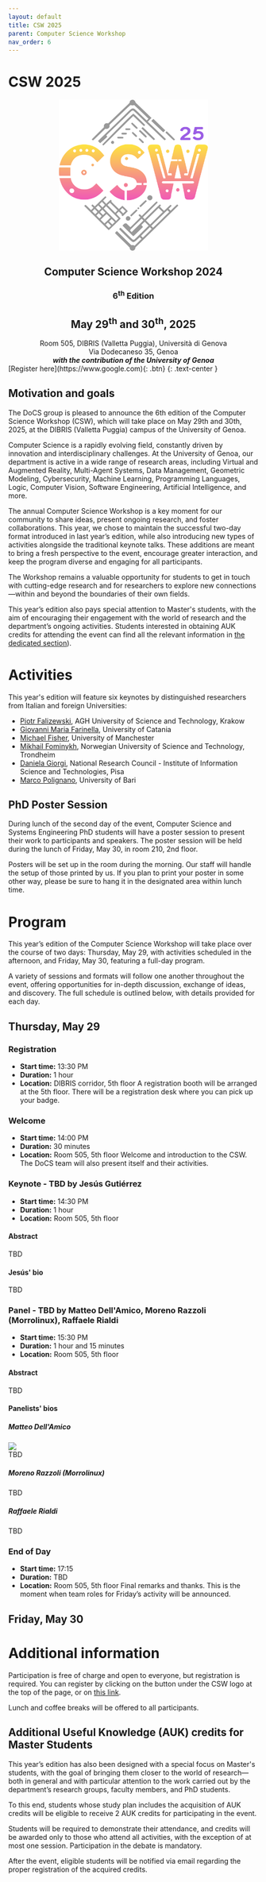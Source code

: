 ```yaml
---
layout: default
title: CSW 2025
parent: Computer Science Workshop
nav_order: 6
---
```


# CSW 2025

<img src="/assets/images/csw_logo_light_25.svg" style="display: block; margin: 0 auto; max-width: 300px;">

<div align="center">
    <h2>Computer Science Workshop 2024</h2>
    <h3>6<sup>th</sup> Edition</h3>
    <h2>May 29<sup>th</sup> and 30<sup>th</sup>, 2025</h2>
    Room 505, DIBRIS (Valletta Puggia), Università di Genova
    <br>
    Via Dodecaneso 35, Genoa
    <br>
    <b><i>with the contribution of the University of Genoa</i></b>
    <br>
</div>
[Register here](https://www.google.com){: .btn}
{: .text-center }

## Motivation and goals

The DoCS group is pleased to announce the 6th edition of the Computer Science Workshop (CSW), which will take place on May 29th and 30th, 2025, at the DIBRIS (Valletta Puggia) campus of the University of Genoa.

Computer Science is a rapidly evolving field, constantly driven by innovation and interdisciplinary challenges. At the University of Genoa, our department is active in a wide range of research areas, including Virtual and Augmented Reality, Multi-Agent Systems, Data Management, Geometric Modeling, Cybersecurity, Machine Learning, Programming Languages, Logic, Computer Vision, Software Engineering, Artificial Intelligence, and more.

The annual Computer Science Workshop is a key moment for our community to share ideas, present ongoing research, and foster collaborations. This year, we chose to maintain the successful two-day format introduced in last year’s edition, while also introducing new types of activities alongside the traditional keynote talks. These additions are meant to bring a fresh perspective to the event, encourage greater interaction, and keep the program diverse and engaging for all participants.

The Workshop remains a valuable opportunity for students to get in touch with cutting-edge research and for researchers to explore new connections—within and beyond the boundaries of their own fields.

This year’s edition also pays special attention to Master's students, with the aim of encouraging their engagement with the world of research and the department’s ongoing activities. Students interested in obtaining AUK credits for attending the event can find all the relevant information in [the dedicated section](##Additional-Useful-Knowledge-(AUK)-credits-for-Master-Students)).

# Activities
This year's edition will feature six keynotes by distinguished researchers from Italian and foreign Universities:

 - [Piotr Falizewski](https://home.agh.edu.pl/~faliszew/), AGH University of Science and Technology, Krakow
 - [Giovanni Maria Farinella](https://web.dmi.unict.it/docenti/giovanni.maria.farinella), University of Catania
 - [Michael Fisher](https://personalpages.manchester.ac.uk/staff/michael.fisher/), University of Manchester
 - [Mikhail Fominykh](https://www.ntnu.edu/employees/mikhail.fominykh), Norwegian University of Science and Technology, Trondheim
 - [Daniela Giorgi](), National Research Council - Institute of Information Science and Technologies, Pisa
 - [Marco Polignano](https://scholar.google.it/citations?user=sjQSYGQAAAAJ&hl=it), University of Bari

## PhD Poster Session
During lunch of the second day of the event, Computer Science and Systems Engineering PhD students will have a poster session to present their work to participants and speakers.
The poster session will be held during the lunch of Friday, May 30, in room 210, 2nd floor.

Posters will be set up in the room during the morning. Our staff will handle the setup of those printed by us. If you plan to print your poster in some other way, please be sure to hang it in the designated area within lunch time.

# Program
This year’s edition of the Computer Science Workshop will take place over the course of two days: Thursday, May 29, with activities scheduled in the afternoon, and Friday, May 30, featuring a full-day program.

A variety of sessions and formats will follow one another throughout the event, offering opportunities for in-depth discussion, exchange of ideas, and discovery. The full schedule is outlined below, with details provided for each day.

## Thursday, May 29

### Registration
- **Start time:** 13:30 PM
- **Duration:** 1 hour
- **Location:** DIBRIS corridor, 5th floor
A registration booth will be arranged at the 5th floor. There will be a registration desk where you can pick up your badge.

### Welcome
- **Start time:** 14:00 PM
- **Duration:** 30 minutes
- **Location:** Room 505, 5th floor
Welcome and introduction to the CSW. The DoCS team will also present itself and their activities.

### Keynote - TBD by Jesús Gutiérrez
- **Start time:** 14:30 PM
- **Duration:** 1 hour
- **Location:** Room 505, 5th floor

#### Abstract
TBD

#### Jesús' bio
<!-- <img src="/assets/images/people/CSW24/fominykh.jpg" style="display: block; max-height: 150px;"> -->
TBD

### Panel - TBD by Matteo Dell'Amico, Moreno Razzoli (Morrolinux), Raffaele Rialdi
- **Start time:** 15:30 PM
- **Duration:** 1 hour and 15 minutes
- **Location:** Room 505, 5th floor

#### Abstract
TBD

#### Panelists' bios
##### Matteo Dell'Amico
<img src="https://rubrica.unige.it/static/foto/UkNGW1tu.jpg?1746368927.5317" style="display: block; max-height: 150px;">
TBD

##### Moreno Razzoli (Morrolinux)
<!-- <img src="/assets/images/people/CSW24/fominykh.jpg" style="display: block; max-height: 150px;"> -->
TBD

##### Raffaele Rialdi
<!-- <img src="/assets/images/people/CSW24/fominykh.jpg" style="display: block; max-height: 150px;"> -->
TBD

### End of Day
- **Start time:** 17:15
- **Duration:** TBD
- **Location:** Room 505, 5th floor
Final remarks and thanks. This is the moment when team roles for Friday’s activity will be announced.

## Friday, May 30


# Additional information
Participation is free of charge and open to everyone, but registration is required.
You can register by clicking on the button under the CSW logo at the top of the page, or on [this link][registration].

Lunch and coffee breaks will be offered to all participants.

## Additional Useful Knowledge (AUK) credits for Master Students
This year’s edition has also been designed with a special focus on Master's students, with the goal of bringing them closer to the world of research—both in general and with particular attention to the work carried out by the department’s research groups, faculty members, and PhD students.

To this end, students whose study plan includes the acquisition of AUK credits will be eligible to receive 2 AUK credits for participating in the event.

Students will be required to demonstrate their attendance, and credits will be awarded only to those who attend all activities, with the exception of at most one session. Participation in the debate is mandatory.

After the event, eligible students will be notified via email regarding the proper registration of the acquired credits.



[registration]: https://www.google.com

